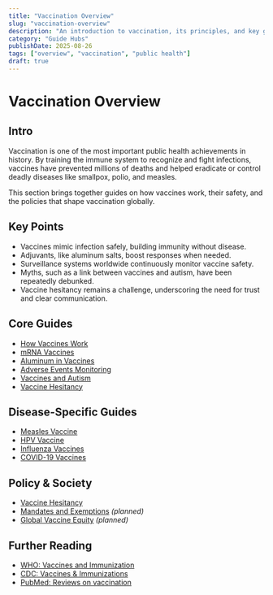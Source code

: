 ```yaml
---
title: "Vaccination Overview"
slug: "vaccination-overview"
description: "An introduction to vaccination, its principles, and key guides in this category."
category: "Guide Hubs"
publishDate: 2025-08-26
tags: ["overview", "vaccination", "public health"]
draft: true
---
```


# Vaccination Overview

## Intro
Vaccination is one of the most important public health achievements in history. By training the immune system to recognize and fight infections, vaccines have prevented millions of deaths and helped eradicate or control deadly diseases like smallpox, polio, and measles.  

This section brings together guides on how vaccines work, their safety, and the policies that shape vaccination globally.

## Key Points
- Vaccines mimic infection safely, building immunity without disease.  
- Adjuvants, like aluminum salts, boost responses when needed.  
- Surveillance systems worldwide continuously monitor vaccine safety.  
- Myths, such as a link between vaccines and autism, have been repeatedly debunked.  
- Vaccine hesitancy remains a challenge, underscoring the need for trust and clear communication.  

## Core Guides
- [How Vaccines Work](/guides/how-vaccines-work)  
- [mRNA Vaccines](/guides/mrna-vaccines)  
- [Aluminum in Vaccines](/guides/aluminum-in-vaccines)  
- [Adverse Events Monitoring](/guides/adverse-events-monitoring)  
- [Vaccines and Autism](/guides/vaccines-and-autism)  
- [Vaccine Hesitancy](/guides/vaccine-hesitancy)  

## Disease-Specific Guides
- [Measles Vaccine](/guides/measles-vaccine)  
- [HPV Vaccine](/guides/hpv-vaccine)  
- [Influenza Vaccines](/guides/influenza-vaccines)  
- [COVID-19 Vaccines](/guides/covid-19-vaccines)  

## Policy & Society
- [Vaccine Hesitancy](/guides/vaccine-hesitancy)  
- [Mandates and Exemptions](/guides/mandates-and-exemptions) *(planned)*  
- [Global Vaccine Equity](/guides/global-vaccine-equity) *(planned)*  

## Further Reading
- [WHO: Vaccines and Immunization](https://www.who.int/health-topics/vaccines-and-immunization)  
- [CDC: Vaccines & Immunizations](https://www.cdc.gov/vaccines/index.html)  
- [PubMed: Reviews on vaccination](https://pubmed.ncbi.nlm.nih.gov/?term=vaccination+review)  
